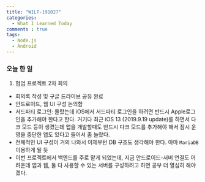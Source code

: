```yaml
---
title: "WILT-191027"
categories:
  - What I Learned Today
comments : true
tags:
  - Node.js
  - Android
---
```


### 오늘 한 일

1. 협업 프로젝트 2차 회의 
  - 회의록 작성 및 구글 드라이브 공유 완료
  - 안드로이드, 웹 UI 구성 논의함
  - 서드파티 로그인: 몰랐는데 iOS에서 서드파티 로그인을 하려면 반드시 Apple로그인을 추가해야 한다고 한다. 거기다 최근 iOS 13 (2019.9.19 update)를 하면서 다크 모드 등이 생겼는데 앱을 개발할때도 반드시 다크 모드를 추가해야 해서 잠시 운영을 중단한 앱도 있다고 들어서 좀 놀랐다.
  - 전체적인 UI 구성이 거의 나와서 이제부턴 DB 구조도 생각해야 한다. 아마 `MariaDB` 이용하게 될 듯
  - 이번 프로젝트에서 백엔드를 주로 맡게 되었는데, 지금 안드로이드-서버 연결도 어려운데 앱과 웹, 둘 다 사용할 수 있는 서버를 구성하려고 하면 공부 더 열심히 해야겠다.


[생활코딩]: https://opentutorials.org/course/3332
[제로초]: https://www.zerocho.com/category/NodeJS/post/593a487c2ed1da0018cff95d
[알기쉬운블록체인]: http://www.kmooc.kr/courses/course-v1:SJCU+SJCU01+2019_2/course/
[gitpage.Markdown.table]: https://help.github.com/en/github/writing-on-github/organizing-information-with-tables "깃허브 도움말 참고"



